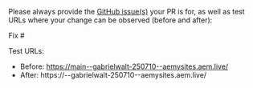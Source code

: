 Please always provide the [GitHub issue(s)](../issues) your PR is for, as well as test URLs where your change can be observed (before and after):

Fix #<gh-issue-id>

Test URLs:
- Before: https://main--gabrielwalt-250710--aemysites.aem.live/
- After: https://<branch>--gabrielwalt-250710--aemysites.aem.live/
